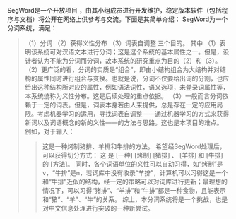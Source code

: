 SegWord是一个开放项目 ，由其小组成员进行开发维护，稳定版本软件（包括程序与文档）将公开在网络上供参考与交流。下面是其简单介绍：
SegWord为一个分词系统，满足：
> （1）分词
> （2）获得义性分布
> （3）词表自调整
> 三个目的。 其中
> （1）表明该系统可对汉语文本进行分词；这是这个系统的基本属性之一。但是，设计者认为不能为分词而分词，故本系统的研究重点为目的（2）和（3）。
> （2）更广泛的看，分词的实质是“组合”，即由小结构组合为大结构并对结构的属性同时进行组合与变换。也就是说，分词不仅要给出词的分割，也应给出这种结构所对应的属性，例如语法词性，语义选项，未登录词属性等，本系统统称为义性分布。这是后续处理的重点依据。
> （3）一般而言分词依赖于一定的词表。但是，词表本身若由人来提供，总是存在一定的应用局限。考虑机器学习的运用，寻找词表自调整——通过机器学习的方式来获得新词以及词语概念的新的义性——的方法与思路。这也是本项目的难点。
例如，对于输入：
> > 这是一种烤制猪排、羊排和牛排的方法。
希望经SegWord处理后，可以获得切分方式：
> > 这 是 [一种] [烤制] [猪排] 、 [羊排] 和 [牛排] 的 [方法]。
同时，各个词语单位的义性可以自动习得，如“烤制”是v，“牛排”是n，若词库中没有收录“羊排”，计算机可以习得这是一个和“牛排”近似的结构，经一定的策略可以对词库进行更新；最理想的情况下，可以习得“猪排”、“羊排”和“牛排”都是一种食物，且能表示和“猪”、“羊”、“牛”的关系。
综上，本分词系统将是一个挑战，也是对中文信息处理进行突破的一种新尝试。